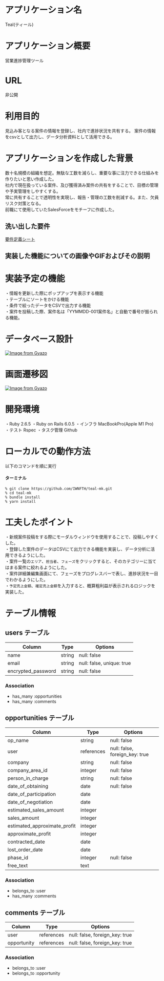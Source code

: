 # アプリケーション名
Teal(ティール)

# アプリケーション概要
営業進捗管理ツール

# URL
非公開
<!-- http://35.76.209.211/ -->

# 利用目的
見込み客となる案件の情報を登録し、社内で進捗状況を共有する。
案件の情報をcsvとして出力し、データ分析資料として活用できる。

# アプリケーションを作成した背景
数十名規模の組織を想定。無駄な工数を減らし、重要な事に注力できる仕組みを作りたいと思い作成した。  
社内で現在扱っている案件、及び獲得済み案件の共有をすることで、目標の管理や予実管理をしやすくする。  
常に共有することで透明性を実現し、報告・管理の工数を削減する。また、欠員リスク対策となる。  
前職にて使用していたSalesForceをモチーフに作成した。

## 洗い出した要件
[要件定義シート](https://docs.google.com/spreadsheets/d/1Hs8RbyDW4XqskhkS3K75mMlFVQYvBkRDmCIq3DJgC0o/edit?usp=sharing)

## 実装した機能についての画像やGIFおよびその説明

# 実装予定の機能
・情報を更新した際にポップアップを表示する機能  
・テーブルにソートをかける機能  
・条件で絞ったデータをCSVで出力する機能  
・案件を投稿した際、案件名は「YYMMDD-001案件名」と自動で番号が振られる機能。  

# データベース設計
[![Image from Gyazo](https://i.gyazo.com/12b43e8a8bab803eec14273d1950050d.png)](https://gyazo.com/12b43e8a8bab803eec14273d1950050d)

# 画面遷移図
[![Image from Gyazo](https://i.gyazo.com/cd2a19af9be36280696f65bdfa63cb4c.png)](https://gyazo.com/cd2a19af9be36280696f65bdfa63cb4c)

# 開発環境
・Ruby 2.6.5
・Ruby on Rails 6.0.5
・インフラ MacBookPro(Apple M1 Pro)
・テスト Rspec
・タスク管理 Github

# ローカルでの動作方法
以下のコマンドを順に実行  
#### ターミナル
```
% git clone https://github.com/IWNFTH/teal-mk.git
% cd teal-mk
% bundle install
% yarn install
```

# 工夫したポイント
・新規案件投稿をする際にモーダルウィンドウを使用することで、投稿しやすくした。  
・登録した案件のデータはCSVにて出力できる機能を実装し、データ分析に活用できるようにした。  
・案件一覧の`エリア`、`担当者`、`フェーズ`をクリックすると、そのカテゴリーに当てはまる案件に絞れるようにした。  
・案件詳細兼編集画面にて、フェーズをプログレスバーで表し、進捗状況を一目でわかるようにした。  
・`予定売上金額`、`確定売上金額`を入力すると、概算粗利益が表示されるロジックを実装した。  

# テーブル情報

## users テーブル

| Column             | Type   | Options                   |
| ------------------ | ------ | ------------------------- |
| name               | string | null: false               |
| email              | string | null: false, unique: true |
| encrypted_password | string | null: false               |

### Association

- has_many :opportunities
- has_many :comments

## opportunities テーブル

| Column                       | Type       | Options                        |
| ---------------------------- | ---------- | ------------------------------ |
| op_name                      | string     | null: false                    |
| user                         | references | null: false, foreign_key: true |
| company                      | string     | null: false                    |
| company_area_id              | integer    | null: false                    |
| person_in_charge             | string     | null: false                    |
| date_of_obtaining            | date       | null: false                    |
| date_of_participation        | date       |                                |
| date_of_negotiation          | date       |                                |
| estimated_sales_amount       | integer    |                                |
| sales_amount                 | integer    |                                |
| estimated_approximate_profit | integer    |                                |
| approximate_profit           | integer    |                                |
| contracted_date              | date       |                                |
| lost_order_date              | date       |                                |
| phase_id                     | integer    | null: false                    |
| free_text                    | text       |                                |

### Association

- belongs_to :user
- has_many   :comments


## comments テーブル

| Column      | Type       | Options                        |
| ----------- | ---------- | ------------------------------ |
| user        | references | null: false, foreign_key: true |
| opportunity | references | null: false, foreign_key: true |

### Association

- belongs_to :user
- belongs_to :opportunity